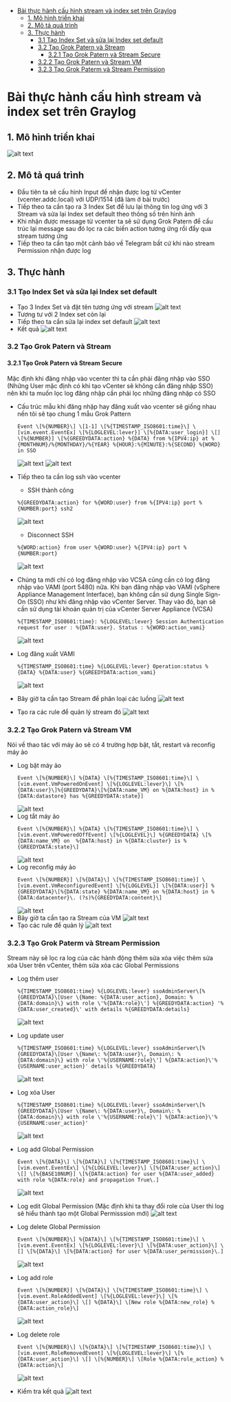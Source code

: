 - [Bài thực hành cấu hình stream và index set trên Graylog](#bài-thực-hành-cấu-hình-stream-và-index-set-trên-graylog)
  - [1. Mô hình triển khai](#1-mô-hình-triển-khai)
  - [2. Mô tả quá trình](#2-mô-tả-quá-trình)
  - [3. Thực hành](#3-thực-hành)
    - [3.1 Tạo Index Set và sửa lại Index set default](#31-tạo-index-set-và-sửa-lại-index-set-default)
    - [3.2 Tạo Grok Patern và Stream](#32-tạo-grok-patern-và-stream)
      - [3.2.1 Tạo Grok Patern và Stream Secure](#321-tạo-grok-patern-và-stream-secure)
    - [3.2.2 Tạo Grok Patern và Stream VM](#322-tạo-grok-patern-và-stream-vm)
    - [3.2.3 Tạo Grok Paterm và Stream Permission](#323-tạo-grok-paterm-và-stream-permission)
# Bài thực hành cấu hình stream và index set trên Graylog
## 1. Mô hình triển khai
![alt text](anh/Screenshot_47.png)
## 2. Mô tả quá trình
- Đầu tiên ta sẽ cấu hình Input để nhận được log từ vCenter (vcenter.addc.local) với UDP/1514 (đã làm ở bài trước)
- Tiếp theo ta cần tạo ra 3 Index Set để lưu lại thông tin log ứng với 3 Stream và sửa lại Index set default theo thông số trên hình ảnh
- Khi nhận được message từ vcenter ta sẽ sử dụng Grok Patern để cấu trúc lại message sau đó lọc ra các biến action tương ứng rồi đẩy qua stream tương ứng
- Tiếp theo ta cần tạo một cảnh báo về Telegram bất cứ khi nào stream Permission nhận được log
## 3. Thực hành
### 3.1 Tạo Index Set và sửa lại Index set default
- Tạo 3 Index Set và đặt tên tương ứng với stream
  ![alt text](anh/Screenshot_48.png)
- Tương tư với 2 Index set còn lại
- Tiếp theo ta cần sửa lại index set default
  ![alt text](anh/Screenshot_49.png)
- Kết quả
  ![alt text](anh/Screenshot_50.png)
### 3.2 Tạo Grok Patern và Stream
#### 3.2.1 Tạo Grok Patern và Stream Secure
Mặc định khi đăng nhập vào vcenter thì ta cần phải đăng nhập vào SSO (Những User mặc định có khi tạo vCenter sẽ không cần đăng nhập SSO) nên khi ta muốn lọc log đăng nhập cần phải lọc những đăng nhập có SSO
- Cấu trúc mẫu khi đăng nhập hay đăng xuất vào vcenter sẽ giống nhau nến tôi sẽ tạo chung 1 mẫu Grok Pattern
  ```
  Event \[%{NUMBER}\] \[1-1] \[%{TIMESTAMP_ISO8601:time}\] \[vim.event.EventEx] \[%{LOGLEVEL:lever}] \[%{DATA:user_login}] \[] \[%{NUMBER}] \[%{GREEDYDATA:action} %{DATA} from %{IPV4:ip} at %{MONTHNUM}/%{MONTHDAY}/%{YEAR} %{HOUR}:%{MINUTE}:%{SECOND} %{WORD} in SSO
  ```
  ![alt text](anh/Screenshot_53.png)
  ![alt text](anh/Screenshot_52.png)

- Tiếp theo ta cần log ssh vào vcenter
  - SSH thành công
  ```
  %{GREEDYDATA:action} for %{WORD:user} from %{IPV4:ip} port %{NUMBER:port} ssh2
  ```
  ![alt text](anh/Screenshot_88.png)
  - Disconnect SSH
  ```
  %{WORD:action} from user %{WORD:user} %{IPV4:ip} port %{NUMBER:port}
  ```
  ![alt text](anh/Screenshot_87.png)
- Chúng ta mới chỉ có log đăng nhập vào VCSA cũng cần có log đăng nhập vào VAMI (port 5480) nữa. Khi bạn đăng nhập vào VAMI (vSphere Appliance Management Interface), bạn không cần sử dụng Single Sign-On (SSO) như khi đăng nhập vào vCenter Server. Thay vào đó, bạn sẽ cần sử dụng tài khoản quản trị của vCenter Server Appliance (VCSA)
  ```
  %{TIMESTAMP_ISO8601:time}: %{LOGLEVEL:lever} Session Authentication request for user : %{DATA:user}. Status : %{WORD:action_vami}
  ```
  ![alt text](anh/Screenshot_54.png)
- Log đăng xuất VAMI
  ```
  %{TIMESTAMP_ISO8601:time} %{LOGLEVEL:lever} Operation:status %{DATA} %{DATA:user} %{GREEDYDATA:action_vami}
  ```
  ![alt text](anh/Screenshot_55.png)
- Bây giờ ta cần tạo Stream để phân loại các luồng
  ![alt text](anh/Screenshot_56.png)
- Tạo ra các rule để quản lý stream đó
  ![alt text](anh/Screenshot_57.png)

### 3.2.2 Tạo Grok Patern và Stream VM
Nói về thao tác với máy ảo sẽ có 4 trường hợp bật, tắt, restart và reconfig máy ảo
- Log bật máy ảo
  ```
  Event \[%{NUMBER}\] %{DATA} \[%{TIMESTAMP_ISO8601:time}\] \[vim.event.VmPoweredOnEvent] \[%{LOGLEVEL:lever}\] \[%{DATA:user}\]%{GREEDYDATA}\[%{DATA:name_VM} on %{DATA:host} in %{DATA:datastore} has %{GREEDYDATA:state}]
  ```
  ![alt text](anh/Screenshot_58.png)
- Log tắt máy ảo
  ```
  Event \[%{NUMBER}\] %{DATA} \[%{TIMESTAMP_ISO8601:time}\] \[vim.event.VmPoweredOffEvent] \[%{LOGLEVEL}\] %{GREEDYDATA} \[%{DATA:name_VM} on  %{DATA:host} in %{DATA:cluster} is %{GREEDYDATA:state}\]
  ```
  ![alt text](anh/Screenshot_59.png)
- Log reconfig máy ảo
  ```
  Event \[%{NUMBER}] \[%{DATA}\] \[%{TIMESTAMP_ISO8601:time}] \[vim.event.VmReconfiguredEvent] \[%{LOGLEVEL}] \[%{DATA:user}] %{GREEDYDATA}\[%{DATA:state} %{DATA:name_VM} on %{DATA:host} in %{DATA:datacenter}\. (?s)%{GREEDYDATA:content}\]
  ```
  ![alt text](anh/Screenshot_60.png)
- Bây giờ ta cần tạo ra Stream của VM
  ![alt text](anh/Screenshot_61.png)
- Tạo các rule để quản lý
  ![alt text](anh/Screenshot_62.png)

### 3.2.3 Tạo Grok Paterm và Stream Permission
Stream này sẽ lọc ra log của các hành động thêm sửa xóa việc thêm sửa xóa User trên vCenter, thêm sửa xóa các Global Permissions
- Log thêm user
  ```
  %{TIMESTAMP_ISO8601:time} %{LOGLEVEL:lever} ssoAdminServer\[%{GREEDYDATA}\[User \{Name: %{DATA:user_action}, Domain: %{DATA:domain}\} with role \'%{DATA:role}\'] %{GREEDYDATA:action} '%{DATA:user_created}\' with details %{GREEDYDATA:details}
  ```
  ![alt text](anh/Screenshot_63.png)
- Log update user
  ```
  %{TIMESTAMP_ISO8601:time} %{LOGLEVEL:lever} ssoAdminServer\[%{GREEDYDATA}\[User \{Name\: %{DATA:user}\, Domain\: %{DATA:domain}\} with role \'%{USERNAME:role}\'] %{DATA:action}\'%{USERNAME:user_action}' details %{GREEDYDATA}
  ```
  ![alt text](anh/Screenshot_65.png)

- Log xóa User
  ```
  %{TIMESTAMP_ISO8601:time} %{LOGLEVEL:lever} ssoAdminServer\[%{GREEDYDATA}\[User \{Name\: %{DATA:user}\, Domain\: %{DATA:domain}\} with role \'%{USERNAME:role}\'] %{DATA:action}\'%{USERNAME:user_action}'
  ```
  ![alt text](anh/Screenshot_64.png)

- Log add Global Permission
  ```
  Event \[%{DATA}\] \[%{DATA}\] \[%{TIMESTAMP_ISO8601:time}\] \[vim.event.EventEx\] \[%{LOGLEVEL:lever}\] \[%{DATA:user_action}\] \[] \[%{BASE10NUM}] \[%{DATA:action} for user %{DATA:user_added} with role %{DATA:role} and propagation True\.]
  ```
  ![alt text](anh/Screenshot_66.png)

- Log edit Global Permission (Mặc định khi ta thay đổi role của User thì log sẽ hiểu thành tạo một Global Permisssion mới)
  ![alt text](anh/Screenshot_67.png)
- Log delete Global Permission
  ```
  Event \[%{NUMBER}\] %{DATA}\] \[%{TIMESTAMP_ISO8601:time}\] \[vim.event.EventEx] \[%{LOGLEVEL:lever}\] \[%{DATA:user_action}\] \[] \[%{DATA}\] \[%{DATA:action} for user %{DATA:user_permission}\.]
  ```
  ![alt text](anh/Screenshot_69.png)
- Log add role
  ```
  Event \[%{NUMBER}] \[%{DATA}\] \[%{TIMESTAMP_ISO8601:time}\] \[vim.event.RoleAddedEvent] \[%{LOGLEVEL:lever}\] \[%{DATA:user_action}\] \[] %{DATA}\] \[New role %{DATA:new_role} %{DATA:action_role}\]
  ```
  ![alt text](anh/Screenshot_68.png)
- Log delete role
  ```
  Event \[%{NUMBER}\] \[%{DATA}\] \[%{TIMESTAMP_ISO8601:time}\] \[vim.event.RoleRemovedEvent] \[%{LOGLEVEL:lever}\] \[%{DATA:user_action}\] \[] \[%{NUMBER}\] \[Role %{DATA:role_action} %{DATA:action}\]
  ```
  ![alt text](anh/Screenshot_70.png)

- Kiểm tra kết quả
  ![alt text](anh/Screenshot_71.png)

